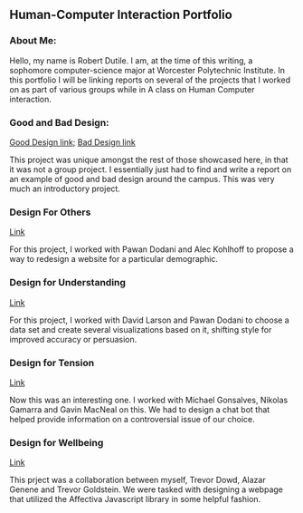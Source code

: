 
## Human-Computer Interaction Portfolio

### About Me:

  Hello, my name is Robert Dutile.  I am, at the time of this writing, a sophomore computer-science major at Worcester Polytechnic Institute.  In this portfolio I will be linking reports on several of the projects that I worked on as part of various groups while in A class on Human Computer interaction.

### Good and Bad Design:

[Good Design link;](https://medium.com/@bdbooksrule/good-and-bad-design-project-submission-1-52c23b3b9bf1) 
[Bad Design link](https://medium.com/@bdbooksrule/good-and-bad-design-project-submission-2-3104286df96c) 

This project was unique amongst the rest of those showcased here, in that it was not a group project.  I essentially just had to find and write a report on an example of good and bad design around the campus.  This was very much an introductory project.

### Design For Others

[Link](https://medium.com/@akohlhoff/worcester-public-library-mobile-site-for-20s-adults-4497e663063f)

For this project, I worked with Pawan Dodani and Alec Kohlhoff to propose a way to redesign a website for a particular demographic.

### Design for Understanding

[Link](https://medium.com/@larson.david46/design-for-understanding-829584af372)

For this project, I worked with David Larson and Pawan Dodani to choose a data set and create several visualizations based on it, shifting style for improved accuracy or persuasion.

### Design for Tension

[Link](https://medium.com/@nxgamarra/design-for-tension-c81434e5096c)

Now this was an interesting one.  I worked with Michael Gonsalves, Nikolas Gamarra and Gavin MacNeal on this.  We had to design a chat bot that helped provide information on a controversial issue of our choice.

### Design for Wellbeing

[Link](https://medium.com/@dowdtd16/design-for-well-being-18c42acfa051)

This prject was a collaboration between myself, Trevor Dowd, Alazar Genene and Trevor Goldstein.  We were tasked with designing a webpage that utilized the Affectiva Javascript library in some helpful fashion.
